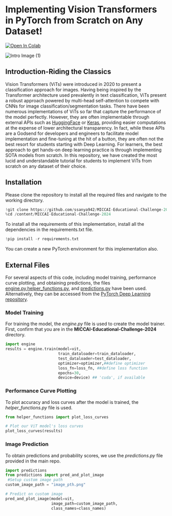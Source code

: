 # Implementing Vision Transformers in PyTorch from Scratch on Any Dataset!
<a target="_blank" href="https://colab.research.google.com/github/ssanya942/MICCAI-Educational-Challenge-2024/blob/master/Implementing_Vision_Transformers_in_PyTorch_from_Scratch.ipynb">
  <img src="https://colab.research.google.com/assets/colab-badge.svg" alt="Open In Colab"/>
</a>

![Intro Image (1)](https://github.com/user-attachments/assets/437c8d37-9ae6-49a6-aec2-887c364349c5)

## Introduction-Riding the Classics
Vision Transformers (ViTs) were introduced in 2020 to present a classification approach for images. Having being inspired by the Transformer architecture used prevalently in text classification, ViTs present a robust approach powered by multi-head self-attention to compete with CNNs for image classification/segmentation tasks. There have been numerous implementations of ViTs so far that capture the performance of the model perfectly. However, they are often implementable through external APIs such as [HuggingFace](https://huggingface.co/docs/transformers/en/model_doc/vit) or [Keras](https://keras.io/examples/vision/image_classification_with_vision_transformer/), providing easier computations at the expense of lower architectural transparency. In fact, while these APIs are a Godsend for developers and engineers to facilitate model implementation and fine-tuning at the hit of a button, they are often not the best resort for students starting with Deep Learning. For learners, the best approach to get hands-on deep learning practice is through implementing SOTA models from scratch. In this repository, we have created the most lucid and understandable tutorial for students to implement ViTs from scratch on any dataset of their choice. 

## Installation
Please clone the repository to install all the required files and navigate to the working directory. 
```python
!git clone https://github.com/ssanya942/MICCAI-Educational-Challenge-2024.git
%cd /content/MICCAI-Educational-Challenge-2024
```

To install all the requirements of this implementation, install all the dependencies in the requirements.txt file. 
```python
!pip install -r requirements.txt
```
You can create a new PyTorch environment for this implementation also.

## External Files
For several aspects of this code, including model training, performance curve plotting, and obtaining predictions, the files [engine.py](https://github.com/ssanya942/MICCAI-Educational-Challenge-2024/blob/master/engine.py),[helper_functions.py](https://github.com/ssanya942/MICCAI-Educational-Challenge-2024/blob/master/helper_functions.py), and [predictions.py](https://github.com/ssanya942/MICCAI-Educational-Challenge-2024/blob/master/predictions.py) have been used. Alternatively, they can be accessed from the [PyTorch Deep Learning repository](https://github.com/mrdbourke/pytorch-deep-learning/tree/main/going_modular/going_modular). 

### Model Training
For training the model, the *engine.py* file is used to create the model trainer. First, confirm that you are in the **MICCAI-Educational-Challenge-2024** directory. 
```python
import engine
results = engine.train(model=vit,
                       train_dataloader=train_dataloader,
                       test_dataloader=test_dataloader,
                       optimizer=optimizer,##define optimizer
                       loss_fn=loss_fn, ##define loss function
                       epochs=30,
                       device=device) ## 'cuda', if available

```

### Performance Curve Plotting
To plot accuracy and loss curves after the model is trained, the *helper_functions.py* file is used. 
```python
from helper_functions import plot_loss_curves

# Plot our ViT model's loss curves
plot_loss_curves(results)

```

### Image Prediction
To obtain predictions and probability scores, we use the *predictions.py* file provided in the main repo. 
```python
import predictions
from predictions import pred_and_plot_image
 #Setup custom image path
custom_image_path = "image_pth.png"

# Predict on custom image
pred_and_plot_image(model=vit,
                    image_path=custom_image_path,
                    class_names=class_names)
```



